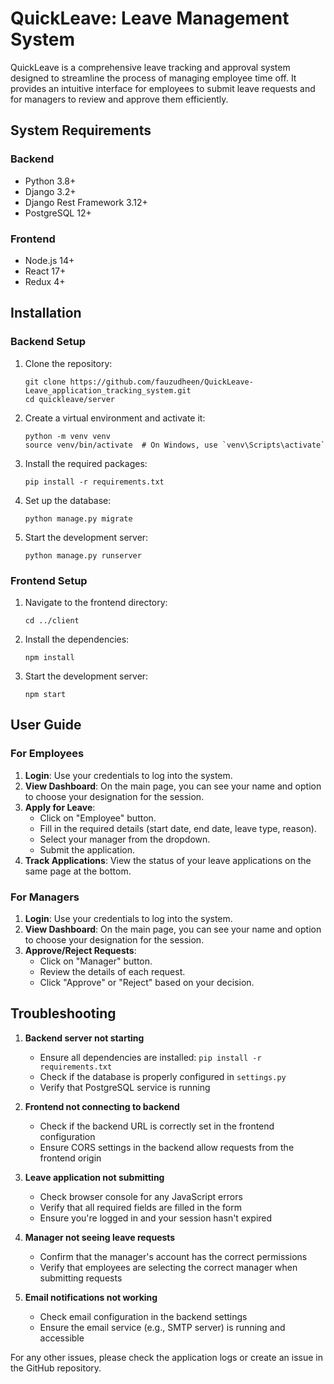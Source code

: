 # QuickLeave: Leave Management System

QuickLeave is a comprehensive leave tracking and approval system designed to streamline the process of managing employee time off. It provides an intuitive interface for employees to submit leave requests and for managers to review and approve them efficiently.

## System Requirements

### Backend
- Python 3.8+
- Django 3.2+
- Django Rest Framework 3.12+
- PostgreSQL 12+

### Frontend
- Node.js 14+
- React 17+
- Redux 4+

## Installation

### Backend Setup

1. Clone the repository:
   ```
   git clone https://github.com/fauzudheen/QuickLeave-Leave_application_tracking_system.git
   cd quickleave/server
   ```

2. Create a virtual environment and activate it:
   ```
   python -m venv venv
   source venv/bin/activate  # On Windows, use `venv\Scripts\activate`
   ```

3. Install the required packages:
   ```
   pip install -r requirements.txt
   ```

4. Set up the database:
   ```
   python manage.py migrate
   ```

5. Start the development server:
   ```
   python manage.py runserver
   ```

### Frontend Setup

1. Navigate to the frontend directory:
   ```
   cd ../client
   ```

2. Install the dependencies:
   ```
   npm install
   ```

3. Start the development server:
   ```
   npm start
   ```

## User Guide

### For Employees

1. **Login**: Use your credentials to log into the system.
2. **View Dashboard**: On the main page, you can see your name and option to choose your designation for the session.
3. **Apply for Leave**: 
   - Click on "Employee" button.
   - Fill in the required details (start date, end date, leave type, reason).
   - Select your manager from the dropdown.
   - Submit the application.
4. **Track Applications**: View the status of your leave applications on the same page at the bottom.

### For Managers

1. **Login**: Use your credentials to log into the system.
2. **View Dashboard**: On the main page, you can see your name and option to choose your designation for the session.
3. **Approve/Reject Requests**: 
   - Click on "Manager" button.
   - Review the details of each request.
   - Click "Approve" or "Reject" based on your decision.

## Troubleshooting

1. **Backend server not starting**
   - Ensure all dependencies are installed: `pip install -r requirements.txt`
   - Check if the database is properly configured in `settings.py`
   - Verify that PostgreSQL service is running

2. **Frontend not connecting to backend**
   - Check if the backend URL is correctly set in the frontend configuration
   - Ensure CORS settings in the backend allow requests from the frontend origin

3. **Leave application not submitting**
   - Check browser console for any JavaScript errors
   - Verify that all required fields are filled in the form
   - Ensure you're logged in and your session hasn't expired

4. **Manager not seeing leave requests**
   - Confirm that the manager's account has the correct permissions
   - Verify that employees are selecting the correct manager when submitting requests

5. **Email notifications not working**
   - Check email configuration in the backend settings
   - Ensure the email service (e.g., SMTP server) is running and accessible

For any other issues, please check the application logs or create an issue in the GitHub repository.
